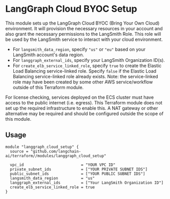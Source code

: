 # LangGraph Cloud BYOC Setup
This module sets up the LangGraph Cloud BYOC (Bring Your Own Cloud) environment.
It will provision the necessary resources in your account and also grant the necessary permissions to the LangSmith Role.
This role will be used by the LangSmith service to interact with your cloud environment.

- For `langsmith_data_region`, specify `"us"` or `"eu"` based on your LangSmith account's data region.
- For `langgraph_external_ids`, specify your LangSmith Organization ID(s).
- For `create_elb_service_linked_role`, specify `true` to create the Elastic Load Balancing service-linked role. Specify `false` if the Elastic Load Balancing service-linked role already exists. Note: the service-linked role may have been created by some other AWS service/workflow outside of this Terraform module.

For license checking, services deployed on the ECS cluster must have access to the public internet (i.e. egress). This Terraform module does not set up the required infrastructure to enable this. A NAT gateway or other alternative may be required and should be configured outside the scope of this module.

## Usage
```hcl
module "langgraph_cloud_setup" {
  source = "github.com/langchain-ai/terraform//modules/langgraph_cloud_setup"

  vpc_id                         = "YOUR VPC ID"
  private_subnet_ids             = ["YOUR PRIVATE SUBNET IDS"]
  public_subnet_ids              = ["YOUR PUBLIC SUBNET IDS"]
  langsmith_data_region          = "us"
  langgraph_external_ids         = ["Your LangSmith Organization ID"]
  create_elb_service_linked_role = true
}
```
